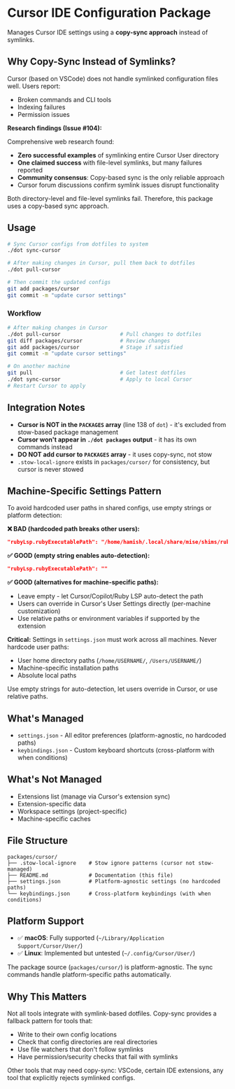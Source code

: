 # Cursor IDE Configuration Package

Manages Cursor IDE settings using a **copy-sync approach** instead of symlinks.

## Why Copy-Sync Instead of Symlinks?

Cursor (based on VSCode) does not handle symlinked configuration files well. Users report:

- Broken commands and CLI tools
- Indexing failures
- Permission issues

**Research findings (Issue #104):**

Comprehensive web research found:

- **Zero successful examples** of symlinking entire Cursor User directory
- **One claimed success** with file-level symlinks, but many failures reported
- **Community consensus**: Copy-based sync is the only reliable approach
- Cursor forum discussions confirm symlink issues disrupt functionality

Both directory-level and file-level symlinks fail. Therefore, this package uses a copy-based sync approach.

## Usage

```bash
# Sync Cursor configs from dotfiles to system
./dot sync-cursor

# After making changes in Cursor, pull them back to dotfiles
./dot pull-cursor

# Then commit the updated configs
git add packages/cursor
git commit -m "update cursor settings"
```

### Workflow

```bash
# After making changes in Cursor
./dot pull-cursor                   # Pull changes to dotfiles
git diff packages/cursor            # Review changes
git add packages/cursor             # Stage if satisfied
git commit -m "update cursor settings"

# On another machine
git pull                            # Get latest dotfiles
./dot sync-cursor                   # Apply to local Cursor
# Restart Cursor to apply
```

## Integration Notes

- **Cursor is NOT in the `PACKAGES` array** (line 138 of `dot`) - it's excluded from stow-based package management
- **Cursor won't appear in `./dot packages` output** - it has its own commands instead
- **DO NOT add cursor to `PACKAGES` array** - it uses copy-sync, not stow
- `.stow-local-ignore` exists in `packages/cursor/` for consistency, but cursor is never stowed

## Machine-Specific Settings Pattern

To avoid hardcoded user paths in shared configs, use empty strings or platform detection:

**❌ BAD (hardcoded path breaks other users):**

```json
"rubyLsp.rubyExecutablePath": "/home/hamish/.local/share/mise/shims/ruby"
```

**✅ GOOD (empty string enables auto-detection):**

```json
"rubyLsp.rubyExecutablePath": ""
```

**✅ GOOD (alternatives for machine-specific paths):**

- Leave empty - let Cursor/Copilot/Ruby LSP auto-detect the path
- Users can override in Cursor's User Settings directly (per-machine customization)
- Use relative paths or environment variables if supported by the extension

**Critical:** Settings in `settings.json` must work across all machines. Never hardcode user paths:

- User home directory paths (`/home/USERNAME/`, `/Users/USERNAME/`)
- Machine-specific installation paths
- Absolute local paths

Use empty strings for auto-detection, let users override in Cursor, or use relative paths.

## What's Managed

- `settings.json` - All editor preferences (platform-agnostic, no hardcoded paths)
- `keybindings.json` - Custom keyboard shortcuts (cross-platform with when conditions)

## What's Not Managed

- Extensions list (manage via Cursor's extension sync)
- Extension-specific data
- Workspace settings (project-specific)
- Machine-specific caches

## File Structure

```text
packages/cursor/
├── .stow-local-ignore    # Stow ignore patterns (cursor not stow-managed)
├── README.md             # Documentation (this file)
├── settings.json         # Platform-agnostic settings (no hardcoded paths)
└── keybindings.json      # Cross-platform keybindings (with when conditions)
```

## Platform Support

- ✅ **macOS**: Fully supported (`~/Library/Application Support/Cursor/User/`)
- ✅ **Linux**: Implemented but untested (`~/.config/Cursor/User/`)

The package source (`packages/cursor/`) is platform-agnostic. The sync commands handle platform-specific paths automatically.

## Why This Matters

Not all tools integrate with symlink-based dotfiles. Copy-sync provides a fallback pattern for tools that:

- Write to their own config locations
- Check that config directories are real directories
- Use file watchers that don't follow symlinks
- Have permission/security checks that fail with symlinks

Other tools that may need copy-sync: VSCode, certain IDE extensions, any tool that explicitly rejects symlinked configs.
